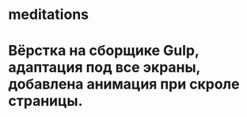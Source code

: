 # meditations
# Вёрстка на сборщике Gulp, адаптация под все экраны, добавлена анимация при скроле страницы.

